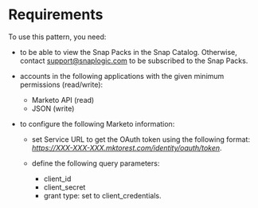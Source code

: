 # Requirements

To use this pattern, you need:

* to be able to view the Snap Packs in the Snap Catalog. Otherwise, contact [support@snaplogic.com](mailto:support@snaplogic.com) to be subscribed to the Snap Packs.
* accounts in the following applications with the given minimum permissions (read/write):
  * Marketo API (read)
  * JSON (write)
*   to configure the following Marketo information:



    *   set Service URL to get the OAuth token using the following format:\
        _https://XXX-XXX-XXX.mktorest.com/identity/oauth/token_.


    *   define the following query parameters:&#x20;



        * client\_id
        * client\_secret
        * grant type: set to client\_credentials.
